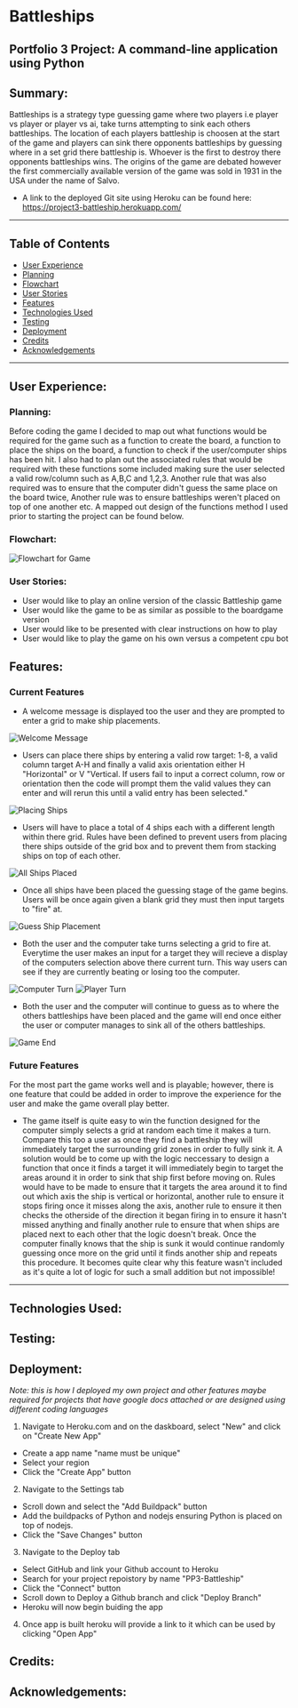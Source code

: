 # **Battleships**

## **Portfolio 3 Project: A command-line application using Python**

## **Summary:**
Battleships is a strategy type guessing game where two players i.e player vs player or player vs ai, take turns attempting to sink each others battleships. The location of each players battleship is choosen at the start of the game and players can sink there opponents battleships by guessing where in a set grid there battleship is. Whoever is the first to destroy there opponents battleships wins. The origins of the game are debated however the first commercially available version of the game was sold in 1931 in the USA under the name of Salvo.

* A link to the deployed Git site using Heroku can be found here:
https://project3-battleship.herokuapp.com/

***

## **Table of Contents**

+ [User Experience](#user-experience)
+ [Planning](#planning)
+ [Flowchart](#flowchart)
+ [User Stories](#user-stories)
+ [Features](#features)
+ [Technologies Used](#technologies-used)
+ [Testing](#testing)
+ [Deployment](#deployment)
+ [Credits](#credits)
+ [Acknowledgements](#acknowledgements)

***

## **User Experience:**

### **Planning:**
Before coding the game I decided to map out what functions would be required for the game such as a function to create the board, a function to place the ships on the board, a function to check if the user/computer ships has been hit. I also had to plan out the associated rules that would be required with these functions some included making sure the user selected a valid row/column such as A,B,C and 1,2,3. Another rule that was also required was to ensure that the computer didn't guess the same place on the board twice, Another rule was to ensure battleships weren't placed on top of one another etc. A mapped out design of the functions method I used prior to starting the project can be found below.

### **Flowchart:**
![Flowchart for Game](assets/readme-images/Flow%20Chart%20-%20Battleship.png)


### **User Stories:**

- User would like to play an online version of the classic Battleship game
- User would like the game to be as similar as possible to the boardgame version
- User would like to be presented with clear instructions on how to play
- User would like to play the game on his own versus a competent cpu bot


## **Features:**

### **Current Features**

- A welcome message is displayed too the user and they are prompted to enter a grid to make ship placements.

![Welcome Message](assets/readme-images/game-welcome.PNG)

- Users can place there ships by entering a valid row target: 1-8, a valid column target A-H and finally a valid axis orientation either H "Horizontal" or V "Vertical. If users fail to input a correct column, row or orientation then the code will prompt them the valid values they can enter and will rerun this until a valid entry has been selected."

![Placing Ships](assets/readme-images/game-place-ship.PNG)

- Users will have to place a total of 4 ships each with a different length within there grid. Rules have been defined to prevent users from placing there ships outside of the grid box and to prevent them from stacking ships on top of each other.

![All Ships Placed](assets/readme-images/game-all-ships-placed.PNG)

- Once all ships have been placed the guessing stage of the game begins. Users will be once again given a blank grid they must then input targets to "fire" at. 

![Guess Ship Placement](assets/readme-images/game-guess-ship.PNG)

- Both the user and the computer take turns selecting a grid to fire at. Everytime the user makes an input for a target they will recieve a display of the computers selection above there current turn. This way users can see if they are currently beating or losing too the computer.

![Computer Turn](assets/readme-images/game-computer-turn.PNG)
![Player Turn](assets/readme-images/game-player-turn.PNG)

- Both the user and the computer will continue to guess as to where the others battleships have been placed and the game will end once either the user or computer manages to sink all of the others battleships.

![Game End](assets/readme-images/game-you-win.PNG)

### **Future Features**

For the most part the game works well and is playable; however, there is one feature that could be added in order to improve the experience for the user and make the game overall play better.

- The game itself is quite easy to win the function designed for the computer simply selects a grid at random each time it makes a turn. Compare this too a user as once they find a battleship they will immediately target the surrounding grid zones in order to fully sink it. A solution would be to come up with the logic neccessary to design a function that once it finds a target it will immediately begin to target the areas around it in order to sink that ship first before moving on. Rules would have to be made to ensure that it targets the area around it to find out which axis the ship is vertical or horizontal, another rule to ensure it stops firing once it misses along the axis, another rule to ensure it then checks the otherside of the direction it began firing in to ensure it hasn't missed anything and finally another rule to ensure that when ships are placed next to each other that the logic doesn't break. Once the computer finally knows that the ship is sunk it would continue randomly guessing once more on the grid until it finds another ship and repeats this procedure. It becomes quite clear why this feature wasn't included as it's quite a lot of logic for such a small addition but not impossible!


***

## **Technologies Used:**



## **Testing:**


## **Deployment:**
*Note: this is how I deployed my own project and other features maybe required for projects that have google docs attached or are designed using different coding languages* 

1. Navigate to Heroku.com and on the daskboard, select "New" and click on "Create New App"
- Create a app name "name must be unique"
- Select your region
- Click the "Create App" button

2. Navigate to the Settings tab
- Scroll down and select the "Add Buildpack" button
- Add the buildpacks of Python and nodejs ensuring Python is placed on top of nodejs.
- Click the "Save Changes" button

3. Navigate to the Deploy tab
- Select GitHub and link your Github account to Heroku
- Search for your project repoistory by name "PP3-Battleship"
- Click the "Connect" button
- Scroll down to Deploy a Github branch and click "Deploy Branch"
- Heroku will now begin buiding the app

4. Once app is built heroku will provide a link to it which can be used by clicking "Open App"

## **Credits:**


## **Acknowledgements:**